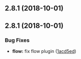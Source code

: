 <a name="2.8.1"></a>
## 2.8.1 (2018-10-01)



<a name="2.8.1"></a>
## 2.8.1 (2018-10-01)


### Bug Fixes

* **flow:** fix flow plugin ([1acd5ed](https://github.com/tychota/taiichi/commit/1acd5ed))



